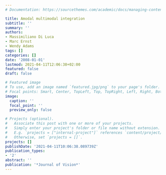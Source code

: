 ```yaml
---
# Documentation: https://sourcethemes.com/academic/docs/managing-content/

title: Amodal multimodal integration
subtitle: ''
summary: ''
authors:
- Massimiliano Di Luca
- Marc Ernst
- Wendy Adams
tags: []
categories: []
date: '2008-01-01'
lastmod: 2021-04-11T12:06:38+02:00
featured: false
draft: false

# Featured image
# To use, add an image named `featured.jpg/png` to your page's folder.
# Focal points: Smart, Center, TopLeft, Top, TopRight, Left, Right, BottomLeft, Bottom, BottomRight.
image:
  caption: ''
  focal_point: ''
  preview_only: false

# Projects (optional).
#   Associate this post with one or more of your projects.
#   Simply enter your project's folder or file name without extension.
#   E.g. `projects = ["internal-project"]` references `content/project/deep-learning/index.md`.
#   Otherwise, set `projects = []`.
projects: []
publishDate: '2021-04-11T10:06:38.089739Z'
publication_types:
- '2'
abstract: ''
publication: '*Journal of Vision*'
---
```

